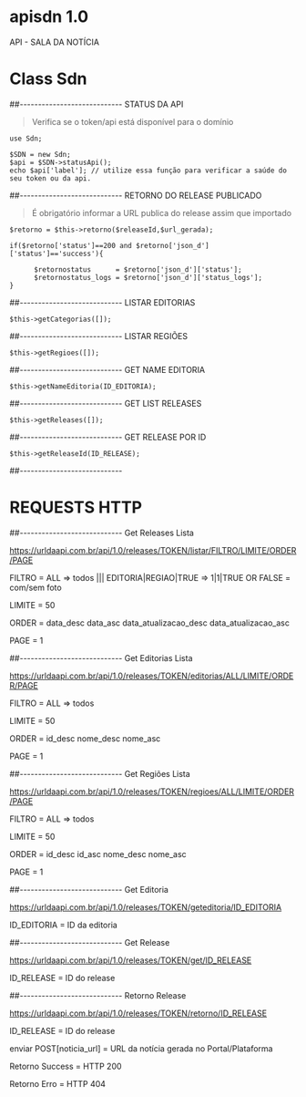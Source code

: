 # apisdn 1.0
API - SALA DA NOTÍCIA

# Class Sdn
##---------------------------- STATUS DA API

> Verifica se o token/api está disponível para o domínio

```
use Sdn;

$SDN = new Sdn;
$api = $SDN->statusApi();
echo $api['label']; // utilize essa função para verificar a saúde do seu token ou da api.
```

##---------------------------- RETORNO DO RELEASE PUBLICADO

> É obrigatório informar a URL publica do release assim que importado

```
$retorno = $this->retorno($releaseId,$url_gerada);

if($retorno['status']==200 and $retorno['json_d']['status']=='success'){
                    
      $retornostatus      = $retorno['json_d']['status'];
      $retornostatus_logs = $retorno['json_d']['status_logs'];
}
```

##---------------------------- LISTAR EDITORIAS
```
$this->getCategorias([]);
```
##---------------------------- LISTAR REGIÕES
```
$this->getRegioes([]);
```
##---------------------------- GET NAME EDITORIA
```
$this->getNameEditoria(ID_EDITORIA);
```
##---------------------------- GET LIST RELEASES
```
$this->getReleases([]);
```
##---------------------------- GET RELEASE POR ID
```
$this->getReleaseId(ID_RELEASE);
```

##----------------------------


# REQUESTS HTTP 

##---------------------------- Get Releases Lista

https://urldaapi.com.br/api/1.0/releases/TOKEN/listar/FILTRO/LIMITE/ORDER/PAGE

FILTRO = ALL => todos ||| EDITORIA|REGIAO|TRUE => 1|1|TRUE OR FALSE = com/sem foto

LIMITE = 50

ORDER = data_desc data_asc data_atualizacao_desc data_atualizacao_asc

PAGE = 1


##---------------------------- Get Editorias Lista

https://urldaapi.com.br/api/1.0/releases/TOKEN/editorias/ALL/LIMITE/ORDER/PAGE

FILTRO = ALL => todos

LIMITE = 50

ORDER = id_desc nome_desc nome_asc

PAGE = 1

##---------------------------- Get Regiões Lista

https://urldaapi.com.br/api/1.0/releases/TOKEN/regioes/ALL/LIMITE/ORDER/PAGE

FILTRO = ALL => todos

LIMITE = 50

ORDER = id_desc id_asc nome_desc nome_asc

PAGE = 1

##---------------------------- Get Editoria

https://urldaapi.com.br/api/1.0/releases/TOKEN/geteditoria/ID_EDITORIA

ID_EDITORIA = ID da editoria

##---------------------------- Get Release

https://urldaapi.com.br/api/1.0/releases/TOKEN/get/ID_RELEASE

ID_RELEASE = ID do release

##---------------------------- Retorno Release 

https://urldaapi.com.br/api/1.0/releases/TOKEN/retorno/ID_RELEASE

ID_RELEASE = ID do release

enviar POST[noticia_url] = URL da notícia gerada no Portal/Plataforma

Retorno Success = HTTP 200

Retorno Erro = HTTP 404

